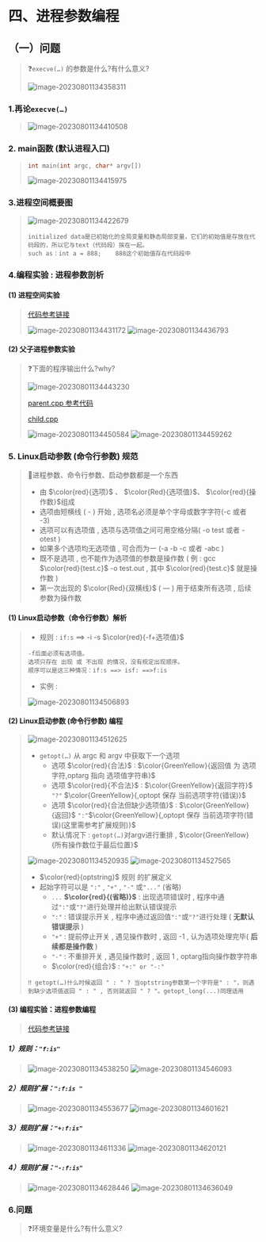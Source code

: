 # 四、进程参数编程

## （一）问题

> ❓`execve(…)` 的参数是什么?有什么意义?
>
> <img src="./assets/image-20230801134358311.png" alt="image-20230801134358311" />

### 1.再论`execve(…)`

><img src="./assets/image-20230801134410508.png" alt="image-20230801134410508" />

### 2. main函数 (默认进程入口)

>```c++
>int main(int argc, char* argv[])
>```
>
><img src="./assets/image-20230801134415975.png" alt="image-20230801134415975" />

### 3.进程空间概要图

><img src="./assets/image-20230801134422679.png" alt="image-20230801134422679" />
>
>```
>initialized data是已初始化的全局变量和静态局部变量，它们的初始值是存放在代码段的，所以它与text（代码段）挨在一起。
>such as：int a = 888;    888这个初始值存在代码段中
>```

### 4.编程实验 : 进程参数剖析

#### (1) 进程空间实验

>[代码参考链接](https://github.com/WONGZEONJYU/Linux_System_Program/blob/main/3.Process_Parameter/mem.cpp)
>
><img src="./assets/image-20230801134431172.png" alt="image-20230801134431172" />
>
><img src="./assets/image-20230801134436793.png" alt="image-20230801134436793" />

#### (2) 父子进程参数实验

>❓下面的程序输出什么?why?
>
><img src="./assets/image-20230801134443230.png" alt="image-20230801134443230" />
>
>[parent.cpp 参考代码](https://github.com/WONGZEONJYU/Linux_System_Program/blob/main/3.Process_Parameter/parent.cpp)
>
>[child.cpp](https://github.com/WONGZEONJYU/Linux_System_Program/blob/main/3.Process_Parameter/child.cpp) 
>
><img src="./assets/image-20230801134450584.png" alt="image-20230801134450584" />
>
><img src="./assets/image-20230801134459262.png" alt="image-20230801134459262" />

### 5. Linux启动参数 (命令行参数) 规范

>💨进程参数、命令行参数、启动参数都是一个东西
>
>* 由 $\color{red}{选项}$ 、 $\color{Red}{选项值}$、 $\color{red}{操作数}$组成
>* 选项由短横线 ( - ) 开始 , 选项名必须是单个字母或数字字符(-c 或者 -3)
>* 选项可以有选项值 , 选项与选项值之间可用空格分隔( -o test 或者 -otest )
>* 如果多个选项均无选项值 , 可合而为一 (-a -b -c 或者 -abc )
>* 既不是选项 , 也不能作为选项值的参数是操作数 ( 例 : gcc $\color{red}{test.c}$ -o test.out , 其中 $\color{red}{test.c}$ 就是操作数 )
>* 第一次出现的 $\color{Red}{双横线}$ ( –– ) 用于结束所有选项 , 后续参数为操作数

#### (1) Linux启动参数（命令行参数）解析

>* 规则 : `if:s` ==> -i -s $\color{red}{-f+选项值}$
>
>```
>-f后面必须有选项值。
>选项只存在 出现 或 不出现 的情况，没有规定出现顺序。
>顺序可以是这三种情况：if:s ==> isf: ==>f:is
>```
>
>* 实例 : 
>
><img src="./assets/image-20230801134506893.png" alt="image-20230801134506893" />

#### (2) Linux启动参数 (命令行参数) 编程

> <img src="./assets/image-20230801134512625.png" alt="image-20230801134512625" />
>
> * `getopt(…)` 从 argc 和 argv 中获取下一个选项
>   * 选项 $\color{red}{合法}$ : $\color{GreenYellow}{返回值 为 选项字符,optarg 指向 选项值字符串}$ 
>   * 选项 $\color{red}{不合法}$ : $\color{GreenYellow}{返回字符}$ `"?"` $\color{GreenYellow}{,optopt 保存 当前选项字符(错误)}$ 
>   * 选项 $\color{red}{合法但缺少选项值}$ : $\color{GreenYellow}{返回}$ `":"`$\color{GreenYellow}{,optopt 保存 当前选项字符(错误)(这里需参考扩展规则)}$ 
>    * 默认情况下 : `getopt(…)`对argv进行重排 , $\color{GreenYellow}{所有操作数位于最后位置}$ 
>
> <img src="./assets/image-20230801134520935.png" alt="image-20230801134520935" />
>
> <img src="./assets/image-20230801134527565.png" alt="image-20230801134527565" />
>
> * $\color{red}{optstring}$ 规则 的扩展定义
>  * 起始字符可以是  `":"` , `"+"` , `"-"` 或`"..."` (省略)
>     * `...` **$\color{red}{(省略)}$** : 出现选项错误时 , 程序中通过`":"`或`"?"`进行处理并给出默认错误提示
>    * `":"` : 错误提示开关 , 程序中通过返回值`":"`或`"?"`进行处理 ( **无默认错误提示** )
>     * `"+"` : 提前停止开关 , 遇见操作数时 , 返回 -1 , 认为选项处理完毕( **后续都是操作数** )
>     * `"-"` : 不重排开关 , 遇见操作数时 , 返回 1 , optarg指向操作数字符串
>     * $\color{red}{组合}$ :  `"+:" or "-:"`
> 
> ```
> ‼️ getopt(…)什么时候返回 " : " ? 当optstring参数第一个字符是" : "，则遇到缺少选项值返回 " : " , 否则就返回 " ? "。getopt_long(...)同理适用
> ```

#### (3) 编程实验：进程参数编程    

>[代码参考链接](https://github.com/WONGZEONJYU/Linux_System_Program/blob/main/3.Process_Parameter/main.cpp)

##### 1）规则：`"f:is"`

><img src="./assets/image-20230801134538250.png" alt="image-20230801134538250" />
>
><img src="./assets/image-20230801134546093.png" alt="image-20230801134546093" />

##### 2）规则扩展：`":f:is "`

><img src="./assets/image-20230801134553677.png" alt="image-20230801134553677" />
>
><img src="./assets/image-20230801134601621.png" alt="image-20230801134601621" />

##### 3）规则扩展：`"+:f:is"`

><img src="./assets/image-20230801134611336.png" alt="image-20230801134611336" />
>
><img src="./assets/image-20230801134620121.png" alt="image-20230801134620121" />

##### 4）规则扩展：`"-:f:is"`

><img src="./assets/image-20230801134628446.png" alt="image-20230801134628446" />
>
><img src="./assets/image-20230801134636049.png" alt="image-20230801134636049" />

### 6.问题

>❓环境变量是什么?有什么意义?

